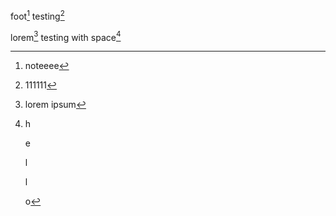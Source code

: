 foot[^n] testing[^1]

[^n]: noteeee

[^1]: 111111


lorem[^ s p  ] testing with space[^long]


[^ s p   ]: lorem ipsum

[^wrong-link]: broken link

[^long]: h

    e

    l

    l

    o
